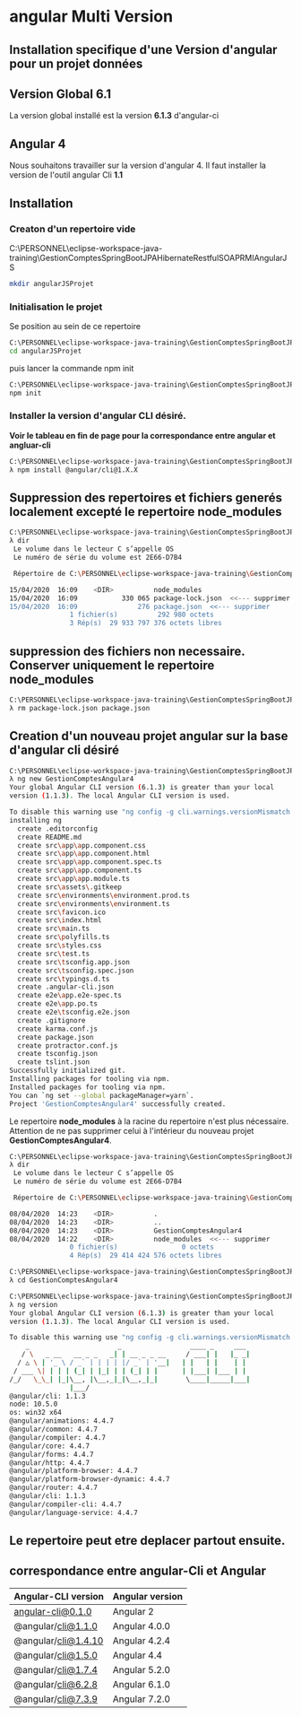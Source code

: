 # angular Multi Version

##  Installation specifique d'une  Version d'angular pour un projet données

## Version Global 6.1
La version global installé est la version **6.1.3** d'angular-ci

## Angular 4
Nous souhaitons travailler sur la version d'angular 4. Il faut installer la version de l'outil angular Cli **1.1**


## Installation

### Creaton d'un repertoire vide
C:\PERSONNEL\eclipse-workspace-java-training\GestionComptesSpringBootJPAHibernateRestfulSOAPRMIAngularJS
````bash
mkdir angularJSProjet
````


### Initialisation le projet
Se position au sein de ce repertoire
````bash
C:\PERSONNEL\eclipse-workspace-java-training\GestionComptesSpringBootJPAHibernateRestfulSOAPRMIAngularJS
cd angularJSProjet
````

 puis lancer la commande npm init
````bash
C:\PERSONNEL\eclipse-workspace-java-training\GestionComptesSpringBootJPAHibernateRestfulSOAPRMIAngularJS\angularJSProjet
npm init
````

### Installer la version d'angular CLI désiré.
**Voir le tableau en fin de page pour la correspondance entre angular et angluar-cli**

````bash
C:\PERSONNEL\eclipse-workspace-java-training\GestionComptesSpringBootJPAHibernateRestfulSOAPRMIAngularJS\angularJSProjet
λ npm install @angular/cli@1.X.X
````

## Suppression des repertoires et fichiers generés localement excepté le repertoire **node_modules**

````bash
C:\PERSONNEL\eclipse-workspace-java-training\GestionComptesSpringBootJPAHibernateRestfulSOAPRMIAngularJS\angularJSProjet
λ dir
 Le volume dans le lecteur C s’appelle OS
 Le numéro de série du volume est 2E66-D7B4

 Répertoire de C:\PERSONNEL\eclipse-workspace-java-training\GestionComptesSpringBootJPAHibernateRestfulSOAPRMIAngularJS\angularJSProjet

15/04/2020  16:09    <DIR>          node_modules
15/04/2020  16:09           330 065 package-lock.json  <<--- supprimer
15/04/2020  16:09               276 package.json  <<--- supprimer
               1 fichier(s)          292 980 octets
               3 Rép(s)  29 933 797 376 octets libres
````

## suppression des fichiers non necessaire. Conserver uniquement le repertoire node_modules
````bash
C:\PERSONNEL\eclipse-workspace-java-training\GestionComptesSpringBootJPAHibernateRestfulSOAPRMIAngularJS\angularJSProjet
λ rm package-lock.json package.json
````

## Creation d'un nouveau projet angular sur la base d'angular cli désiré
````bash
C:\PERSONNEL\eclipse-workspace-java-training\GestionComptesSpringBootJPAHibernateRestfulSOAPRMIAngularJS\angularJSProjet
λ ng new GestionComptesAngular4
Your global Angular CLI version (6.1.3) is greater than your local
version (1.1.3). The local Angular CLI version is used.

To disable this warning use "ng config -g cli.warnings.versionMismatch false".
installing ng
  create .editorconfig
  create README.md
  create src\app\app.component.css
  create src\app\app.component.html
  create src\app\app.component.spec.ts
  create src\app\app.component.ts
  create src\app\app.module.ts
  create src\assets\.gitkeep
  create src\environments\environment.prod.ts
  create src\environments\environment.ts
  create src\favicon.ico
  create src\index.html
  create src\main.ts
  create src\polyfills.ts
  create src\styles.css
  create src\test.ts
  create src\tsconfig.app.json
  create src\tsconfig.spec.json
  create src\typings.d.ts
  create .angular-cli.json
  create e2e\app.e2e-spec.ts
  create e2e\app.po.ts
  create e2e\tsconfig.e2e.json
  create .gitignore
  create karma.conf.js
  create package.json
  create protractor.conf.js
  create tsconfig.json
  create tslint.json
Successfully initialized git.
Installing packages for tooling via npm.
Installed packages for tooling via npm.
You can `ng set --global packageManager=yarn`.
Project 'GestionComptesAngular4' successfully created.
````



Le repertoire **node_modules** à la racine du repertoire n'est plus nécessaire. Attention de ne pas supprimer celui à l'intérieur du nouveau projet **GestionComptesAngular4**.
````bash
C:\PERSONNEL\eclipse-workspace-java-training\GestionComptesSpringBootJPAHibernateRestfulSOAPRMIAngularJS\angularJSProjet
λ dir
 Le volume dans le lecteur C s’appelle OS
 Le numéro de série du volume est 2E66-D7B4

 Répertoire de C:\PERSONNEL\eclipse-workspace-java-training\GestionComptesSpringBootJPAHibernateRestfulSOAPRMIAngularJS\angularJSProjet

08/04/2020  14:23    <DIR>          .
08/04/2020  14:23    <DIR>          ..
08/04/2020  14:23    <DIR>          GestionComptesAngular4
08/04/2020  14:22    <DIR>          node_modules  <<--- supprimer
               0 fichier(s)                0 octets
               4 Rép(s)  29 414 424 576 octets libres
````


````bash
C:\PERSONNEL\eclipse-workspace-java-training\GestionComptesSpringBootJPAHibernateRestfulSOAPRMIAngularJS\angularJSProjet
λ cd GestionComptesAngular4

C:\PERSONNEL\eclipse-workspace-java-training\GestionComptesSpringBootJPAHibernateRestfulSOAPRMIAngularJS\angularJSProjet\GestionComptesAngular4 (master -> origin)
λ ng version
Your global Angular CLI version (6.1.3) is greater than your local
version (1.1.3). The local Angular CLI version is used.

To disable this warning use "ng config -g cli.warnings.versionMismatch false".
    _                      _                 ____ _     ___
   / \   _ __   __ _ _   _| | __ _ _ __     / ___| |   |_ _|
  / △ \ | '_ \ / _` | | | | |/ _` | '__|   | |   | |    | |
 / ___ \| | | | (_| | |_| | | (_| | |      | |___| |___ | |
/_/   \_\_| |_|\__, |\__,_|_|\__,_|_|       \____|_____|___|
               |___/
@angular/cli: 1.1.3
node: 10.5.0
os: win32 x64
@angular/animations: 4.4.7
@angular/common: 4.4.7
@angular/compiler: 4.4.7
@angular/core: 4.4.7
@angular/forms: 4.4.7
@angular/http: 4.4.7
@angular/platform-browser: 4.4.7
@angular/platform-browser-dynamic: 4.4.7
@angular/router: 4.4.7
@angular/cli: 1.1.3
@angular/compiler-cli: 4.4.7
@angular/language-service: 4.4.7
````

## Le repertoire peut etre deplacer partout ensuite.


## correspondance entre angular-Cli et Angular

|Angular-CLI version        | Angular version             |
|--------------              | ---------                  |
| angular-cli@0.1.0          | Angular 2                  |
| @angular/cli@1.1.0         | Angular 4.0.0              |
| @angular/cli@1.4.10        | Angular 4.2.4              |
| @angular/cli@1.5.0         | Angular 4.4                |
| @angular/cli@1.7.4         | Angular 5.2.0              |
| @angular/cli@6.2.8         | Angular 6.1.0              |
| @angular/cli@7.3.9         | Angular 7.2.0              |




